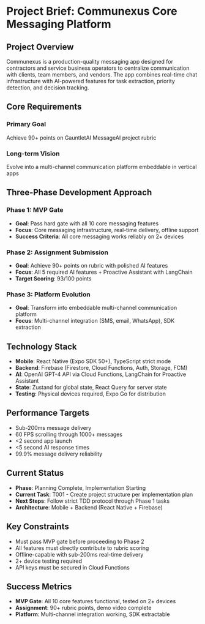 # Project Brief: Communexus Core Messaging Platform

## Project Overview

Communexus is a production-quality messaging app designed for contractors and service business operators to centralize communication with clients, team members, and vendors. The app combines real-time chat infrastructure with AI-powered features for task extraction, priority detection, and decision tracking.

## Core Requirements

### Primary Goal
Achieve 90+ points on GauntletAI MessageAI project rubric

### Long-term Vision
Evolve into a multi-channel communication platform embeddable in vertical apps

## Three-Phase Development Approach

### Phase 1: MVP Gate
- **Goal**: Pass hard gate with all 10 core messaging features
- **Focus**: Core messaging infrastructure, real-time delivery, offline support
- **Success Criteria**: All core messaging works reliably on 2+ devices

### Phase 2: Assignment Submission
- **Goal**: Achieve 90+ points on rubric with polished AI features
- **Focus**: All 5 required AI features + Proactive Assistant with LangChain
- **Target Scoring**: 93/100 points

### Phase 3: Platform Evolution
- **Goal**: Transform into embeddable multi-channel communication platform
- **Focus**: Multi-channel integration (SMS, email, WhatsApp), SDK extraction

## Technology Stack

- **Mobile**: React Native (Expo SDK 50+), TypeScript strict mode
- **Backend**: Firebase (Firestore, Cloud Functions, Auth, Storage, FCM)
- **AI**: OpenAI GPT-4 API via Cloud Functions, LangChain for Proactive Assistant
- **State**: Zustand for global state, React Query for server state
- **Testing**: Physical devices required, Expo Go for distribution

## Performance Targets

- Sub-200ms message delivery
- 60 FPS scrolling through 1000+ messages
- <2 second app launch
- <5 second AI response times
- 99.9% message delivery reliability

## Current Status

- **Phase**: Planning Complete, Implementation Starting
- **Current Task**: T001 - Create project structure per implementation plan
- **Next Steps**: Follow strict TDD protocol through Phase 1 tasks
- **Architecture**: Mobile + Backend (React Native + Firebase)

## Key Constraints

- Must pass MVP gate before proceeding to Phase 2
- All features must directly contribute to rubric scoring
- Offline-capable with sub-200ms real-time delivery
- 2+ device testing required
- API keys must be secured in Cloud Functions

## Success Metrics

- **MVP Gate**: All 10 core features functional, tested on 2+ devices
- **Assignment**: 90+ rubric points, demo video complete
- **Platform**: Multi-channel integration working, SDK extractable


